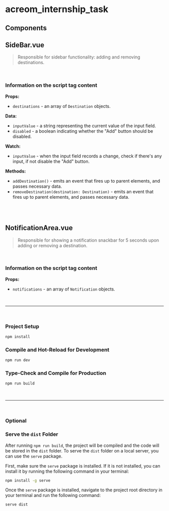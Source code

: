 # acreom_internship_task #

## Components ##
## SideBar.vue ##
> Responsible for sidebar functionality: adding and removing destinations.

<br/>

### Information on the script tag content
**Props:**
- `destinations` - an array of `Destination` objects.

**Data:**
- `inputValue` - a string representing the current value of the input field.
- `disabled` - a boolean indicating whether the "Add" button should be disabled.

**Watch:**
- `inputValue` - when the input field records a change, check if there's any input, if not disable the "Add" button.

**Methods:**
- `addDestination()` - emits an event that fires up to parent elements, and passes necessary data.
- `removeDestination(destination: Destination)` - emits an event that fires up to parent elements, and passes necessary data.

<br/>
<br/>


## NotificationArea.vue ##
> Responsible for showing a notification snackbar for 5 seconds upon adding or removing a destination.

<br/>

### Information on the script tag content

**Props:**
- `notifications` - an array of `Notification` objects.

<br/>

---

<br/>

### Project Setup

```sh
npm install
```

### Compile and Hot-Reload for Development

```sh
npm run dev
```

### Type-Check and Compile for Production

```sh
npm run build
```

<br/>

---

<br/>


### Optional
### Serve the `dist` Folder

After running `npm run build`, the project will be compiled and the code will be stored in the `dist` folder. To serve the `dist` folder on a local server, you can use the `serve` package.

First, make sure the `serve` package is installed. If it is not installed, you can install it by running the following command in your terminal:

```sh
npm install -g serve
```

Once the `serve` package is installed, navigate to the project root directory in your terminal and run the following command:

```sh
serve dist
```

